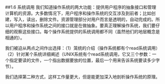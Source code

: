 ##1.6 系统调用
我们知道操作系统的两大功能：提供用户程序的抽象接口和管理计算机的资源。大多数情况下，用户程序和操作系统的交互涉及到前者；比如创建，写入，读出，删除文件。资源管理部分对用户而言是透明的，自动完成的。所以用户程序和操作系统之间的接口就是在做抽象。要真正理解操作系统，我们要仔细的观察这些接口。每个操作系统提供的系统调用都不同（虽然他们的地层概念是相通的）。

我们被迫从两点之间作出选择：（1）笼统的介绍（操作系统都有个read系统调用）（2）针对某个系统详细阐述（UNIX系统有个read系统调用，它又三个参数：一个指定要读的文件，一个指出数据要放的位置，最后一个用来告诉系统要读多少字节）。

我们选择第二种方式，这样工作量更大，但是能更加深入地剖析操作系统的原理。
